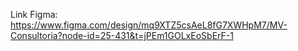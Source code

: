 Link Figma: https://www.figma.com/design/mq9XTZ5csAeL8fG7XWHpM7/MV-Consultoria?node-id=25-431&t=jPEm1GOLxEoSbErF-1
